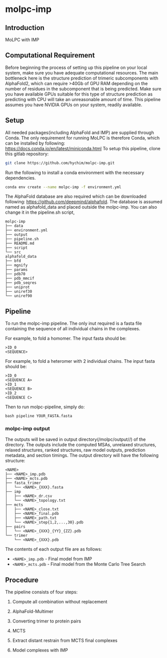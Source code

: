 # molpc-imp
## Introduction
 MoLPC with IMP

## Computational Requirement
Before beginning the process of setting up this pipeline on your local system, make sure you have adequate computational resources.
The main bottleneck here is the structure prediction of trimeric subcomponents with AlphaFold2, which can require >40Gb of GPU RAM
depending on the number of residues in the subcomponent that is being predicted. Make sure you have available GPUs suitable for this
type of structure prediction as predicting with CPU will take an unreasonable amount of time. This pipeline assumes you have NVIDIA GPUs
on your system, readily available.

## Setup
All needed packages(including AlphaFold and IMP) are supplied through Conda. The only requirement for running MoLPC is therefore Conda, which can be installed by following: https://docs.conda.io/en/latest/miniconda.html
To setup this pipeline, clone this gitlab repository:
```bash
git clone https://github.com/hychim/molpc-imp.git
```
Run the following to install a conda environment with the necessary dependencies.
```bash
conda env create --name molpc-imp -f environment.yml
```
The AlphaFold database are also required which can be downloaded following: https://github.com/deepmind/alphafold. The database is assumed named as alphafold_data and placed outside the molpc-imp. You can also change it in the pipeline.sh script,
```
molpc-imp
├── data
├── environment.yml
├── output
├── pipeline.sh
├── README.md
├── script
└── src
alphafold_data
├── bfd
├── mgnify
├── params
├── pdb70
├── pdb_mmcif
├── pdb_seqres
├── uniprot
├── uniref30
└── uniref90
```

## Pipeline
To run the molpc-imp pipeline. The only inut required is a fasta file containing the sequence of all individual chains in the complexes.

For example, to fold a homomer. The input fasta should be:
```
>ID_0
<SEQUENCE>
```

For example, to fold a heteromer with 2 individual chains. The input fasta should be:
```
>ID_0
<SEQUENCE A>
>ID_1
<SEQUENCE B>
>ID_2
<SEQUENCE C>
```
Then to run molpc-pipeline, simply do:
```
bash pipeline YOUR_FASTA.fasta
```

### molpc-imp output
The outputs will be saved in output directory(/molpc/output/<NAME>/) of the directory. The outputs include the computed MSAs, unrelaxed structures, relaxed structures, ranked structures, raw model outputs, prediction metadata, and section timings. The output directory will have the following structure:

```
<NAME>
├── <NAME>_imp.pdb
├── <NAME>_mcts.pdb
├── fasta_trimer
│   └── <NAME>_{XXX}.fasta
├── imp
│   ├── <NAME>_dr.csv
│   └── <NAME>_topology.txt
├── mcts
│   ├── <NAME>_close.txt
│   ├── <NAME>_final.pdb
│   ├── <NAME>_path.txt
│   └── <NAME>_step{1,2,...,30}.pdb
├── pairs
│   └── <NAME>_{XXX}_{YY}_{ZZ}.pdb
└── trimer
    └── <NAME>_{XXX}.pdb
```
The contents of each output file are as follows:
 - `<NAME>_imp.pdb`  - Final model from IMP
 - `<NAME>_mcts.pdb` - Final model from the Monte Carlo Tree Search
 
 
## Procedure
The pipeline consists of four steps:
1. Compute all combination without replacement

2. AlphaFold-Multimer

3. Converting trimer to protein pairs

4. MCTS

5. Extract distant restrain from MCTS final complexes

6. Model complexes with IMP

